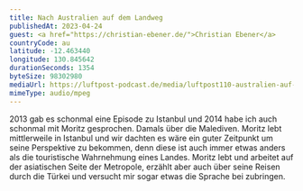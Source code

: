 ```yaml
---
title: Nach Australien auf dem Landweg
publishedAt: 2023-04-24
guest: <a href="https://christian-ebener.de/">Christian Ebener</a>
countryCode: au
latitude: -12.463440
longitude: 130.845642
durationSeconds: 1354
byteSize: 98302980 
mediaUrl: https://luftpost-podcast.de/media/luftpost110-australien-auf-dem-landweg.mp3
mimeType: audio/mpeg
---
```


2013 gab es schonmal eine Episode zu Istanbul und 2014 habe ich auch schonmal mit Moritz gesprochen. Damals über die Malediven. Moritz lebt mittlerweile in Istanbul und wir dachten es wäre ein guter Zeitpunkt um seine Perspektive zu bekommen, denn diese ist auch immer etwas anders als die touristische Wahrnehmung eines Landes. Moritz lebt und arbeitet auf der asiatischen Seite der Metropole, erzählt aber auch über seine Reisen durch die Türkei und versucht mir sogar etwas die Sprache bei zubringen.
